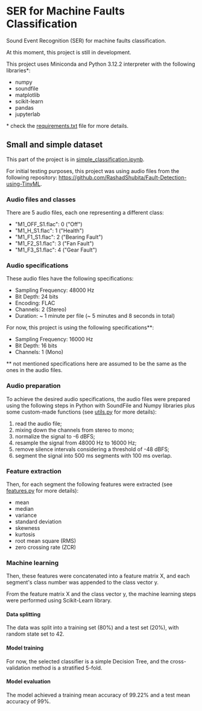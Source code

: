 # SER for Machine Faults Classification
Sound Event Recognition (SER) for machine faults classification.

At this moment, this project is still in development.

This project uses Miniconda and Python 3.12.2 interpreter with the following libraries*:
- numpy
- soundfile
- matplotlib
- scikit-learn
- pandas
- jupyterlab

\* check the [requirements.txt](https://github.com/titospadini/ser-machine-faults/blob/main/requirements.txt) file for more details.


## Small and simple dataset

This part of the project is in [simple_classification.ipynb](https://github.com/titospadini/ser-machine-faults/blob/main/simple_classification.ipynb).

For initial testing purposes, this project was using audio files from the following repository: https://github.com/RashadShubita/Fault-Detection-using-TinyML.


### Audio files and classes
There are 5 audio files, each one representing a different class:
- "M1_OFF_S1.flac": 0 ("Off")
- "M1_H_S1.flac":   1 ("Health")
- "M1_F1_S1.flac":  2 ("Bearing Fault")
- "M1_F2_S1.flac":  3 ("Fan Fault")
- "M1_F3_S1.flac":  4 ("Gear Fault")


### Audio specifications
These audio files have the following specifications:
- Sampling Frequency:   48000 Hz
- Bit Depth:            24 bits
- Encoding:             FLAC
- Channels:             2 (Stereo)
- Duration:             ~ 1 minute per file (~ 5 minutes and 8 seconds in total)

For now, this project is using the following specifications**:
- Sampling Frequency:   16000 Hz
- Bit Depth:            16 bits
- Channels:             1 (Mono)

\** not mentioned specifications here are assumed to be the same as the ones in the audio files.


### Audio preparation
To achieve the desired audio specifications, the audio files were prepared using the following steps in Python with SoundFile and Numpy libraries plus some custom-made functions (see [utils.py](https://github.com/titospadini/ser-machine-faults/blob/main/utils.py) for more details):
1. read the audio file;
2. mixing down the channels from stereo to mono;
3. normalize the signal to -6 dBFS;
4. resample the signal from 48000 Hz to 16000 Hz;
5. remove silence intervals considering a threshold of -48 dBFS;
5. segment the signal into 500 ms segments with 100 ms overlap.


### Feature extraction
Then, for each segment the following features were extracted (see [features.py](https://github.com/titospadini/ser-machine-faults/blob/main/features.py) for more details):
- mean
- median
- variance
- standard deviation
- skewness
- kurtosis
- root mean square (RMS)
- zero crossing rate (ZCR)


### Machine learning
Then, these features were concatenated into a feature matrix X, and each segment's class number was appended to the class vector y.

From the feature matrix X and the class vector y, the machine learning steps were performed using Scikit-Learn library.


#### Data splitting
The data was split into a training set (80%) and a test set (20%), with random state set to 42.


#### Model training
For now, the selected classifier is a simple Decision Tree, and the cross-validation method is a stratified 5-fold.


#### Model evaluation
The model achieved a training mean accuracy of 99.22% and a test mean accuracy of 99%.